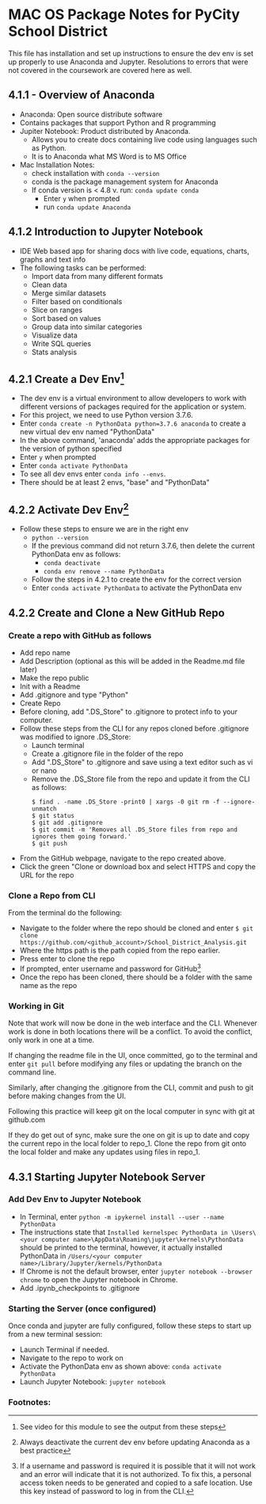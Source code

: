 # MAC OS Package Notes for PyCity School District
This file has installation and set up instructions to ensure the dev env is set up properly to use Anaconda and Jupyter. Resolutions to errors that were not covered in the coursework are covered here as well.

## 4.1.1 - Overview of Anaconda
- Anaconda: Open source distribute software
- Contains packages that support Python and R programming
- Jupiter Notebook: Product distributed by Anaconda.
   - Allows you to create docs containing live code using languages such as Python.
   - It is to Anaconda what MS Word is to MS Office
 - Mac Installation Notes: 
   - check installation with ```conda --version```
   - conda is the package management system for Anaconda
   - If conda version is < 4.8 v. run: ```conda update conda```
      - Enter ```y``` when prompted
      - run ```conda update Anaconda```

## 4.1.2 Introduction to Jupyter Notebook
- IDE Web based app for sharing docs with live code, equations, charts, graphs and text info
- The following tasks can be performed:
   - Import data from many different formats
   - Clean data
   - Merge similar datasets
   - Filter based on conditionals
   - Slice on ranges
   - Sort based on values
   - Group data into similar categories
   - Visualize data
   - Write SQL queries
   - Stats analysis
  
## 4.2.1 Create a Dev Env[^1]
- The dev env is a virtual environment to allow developers to work with different versions of packages required for the application or system.
- For this project, we need to use Python version 3.7.6.
- Enter ```conda create -n PythonData python=3.7.6 anaconda``` to create a new virtual dev env named "PythonData"
- In the above command, 'anaconda' adds the appropriate packages for the version of python specified
- Enter ```y``` when prompted
- Enter ```conda activate PythonData```
- To see all dev envs enter ```conda info --envs```.
- There should be at least 2 envs, "base" and "PythonData"

## 4.2.2 Activate Dev Env[^2]
- Follow these steps to ensure we are in the right env
   - ```python --version``` 
   - If the previous command did not return 3.7.6, then delete the current PythonData env as follows:
      - ```conda deactivate```
      - ```conda env remove --name PythonData```
   - Follow the steps in 4.2.1 to create the env for the correct version
   - Enter ```conda activate PythonData``` to activate the PythonData env
  
## 4.2.2 Create and Clone a New GitHub Repo
 
### Create a repo with GitHub as follows
- Add repo name
- Add Description (optional as this will be added in the Readme.md file later)
- Make the repo public
- Init with a Readme
- Add .gitignore and type "Python"
- Create Repo
- Before cloning, add ".DS_Store" to .gitignore to protect info to your computer.
- Follow these steps from the CLI for any repos cloned before .gitignore was modified to ignore .DS_Store:
   - Launch terminal
   - Create a .gitignore file in the folder of the repo
   - Add ".DS_Store" to .gitignore and save using a text editor such as vi or nano
   - Remove the .DS_Store file from the repo and update it from the CLI as follows:
     ```
     $ find . -name .DS_Store -print0 | xargs -0 git rm -f --ignore-unmatch
     $ git status
     $ git add .gitignore
     $ git commit -m 'Removes all .DS_Store files from repo and ignores them going forward.'
     $ git push
     ```
- From the GitHub webpage, navigate to the repo created above.
- Click the green "Clone or download box and select HTTPS and copy the URL for the repo

### Clone a Repo from CLI
From the terminal do the following:
- Navigate to the folder where the repo should be cloned and enter 
  ```$ git clone https://github.com/<github_account>/School_District_Analysis.git```
- Where the https path is the path copied from the repo earlier.
- Press enter to clone the repo
- If prompted, enter username and password for GitHub[^3]
- Once the repo has been cloned, there should be a folder with the same name as the repo

### Working in Git
Note that work will now be done in the web interface and the CLI.  Whenever work is done in both locations there will be a conflict.  To avoid the conflict, only work in one at a time.

If changing the readme file in the UI, once committed, go to the terminal and enter ```git pull``` before modifying any files or updating the branch on the command line.

Similarly, after changing the .gitignore from the CLI, commit and push to git before making changes from the UI.

Following this practice will keep git on the local computer in sync with git at github.com

If they do get out of sync, make sure the one on git is up to date and copy the current repo in the local folder to repo_1.  Clone the repo from git onto the local folder and make any updates using files in repo_1.

## 4.3.1 Starting Jupyter Notebook Server

### Add Dev Env to Jupyter Notebook
- In Terminal, enter ```python -m ipykernel install --user --name PythonData```
- The instructions state that ```Installed kernelspec PythonData in \Users\<your computer name>\AppData\Roaming\jupyter\kernels\PythonData``` should be printed to the terminal, however, it actually installed PythonData in ```/Users/<your computer name>/Library/Jupyter/kernels/PythonData```
- If Chrome is not the default browser, enter ```jupyter notebook --browser chrome``` to open the Jupyter notebook in Chrome.
- Add .ipynb_checkpoints to .gitignore

### Starting the Server (once configured)
Once conda and jupyter are fully configured, follow these steps to start up from a new terminal session:
- Launch Terminal if needed.
- Navigate to the repo to work on
- Activate the PythonData env as shown above: ```conda activate PythonData```
- Launch Jupyter Notebook: ```jupyter notebook```

     
### Footnotes:
[^1]: See video for this module to see the output from these steps
[^2]: Always deactivate the current dev env before updating Anaconda as a best practice
[^3]: If a username and password is required it is possible that it will not work and an error will indicate that it is not authorized. To fix this, a personal access token needs to be generated and copied to a safe location. Use this key instead of password to log in from the CLI.

